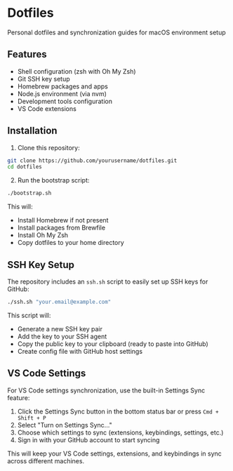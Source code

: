 # Dotfiles

Personal dotfiles and synchronization guides for macOS environment setup

## Features

- Shell configuration (zsh with Oh My Zsh)
- Git SSH key setup
- Homebrew packages and apps
- Node.js environment (via nvm)
- Development tools configuration
- VS Code extensions

## Installation

1. Clone this repository:
```sh
git clone https://github.com/yourusername/dotfiles.git
cd dotfiles
```

2. Run the bootstrap script:
```sh
./bootstrap.sh
```

This will:
- Install Homebrew if not present
- Install packages from Brewfile
- Install Oh My Zsh
- Copy dotfiles to your home directory

## SSH Key Setup

The repository includes an `ssh.sh` script to easily set up SSH keys for GitHub:

```sh
./ssh.sh "your.email@example.com"
```

This script will:
- Generate a new SSH key pair
- Add the key to your SSH agent
- Copy the public key to your clipboard (ready to paste into GitHub)
- Create config file with GitHub host settings

## VS Code Settings

For VS Code settings synchronization, use the built-in Settings Sync feature:

1. Click the Settings Sync button in the bottom status bar or press `Cmd + Shift + P`
2. Select "Turn on Settings Sync..."
3. Choose which settings to sync (extensions, keybindings, settings, etc.)
4. Sign in with your GitHub account to start syncing

This will keep your VS Code settings, extensions, and keybindings in sync across different machines.
